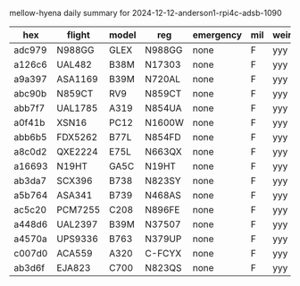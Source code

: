 mellow-hyena daily summary for 2024-12-12-anderson1-rpi4c-adsb-1090

|hex|flight|model|reg|emergency|mil|weirdo|
|--|--|--|--|--|--|--|
|adc979|N988GG|GLEX|N988GG|none|F|yyy|
|a126c6|UAL482|B38M|N17303|none|F|yyy|
|a9a397|ASA1169|B39M|N720AL|none|F|yyy|
|abc90b|N859CT|RV9|N859CT|none|F|yyy|
|abb7f7|UAL1785|A319|N854UA|none|F|yyy|
|a0f41b|XSN16|PC12|N1600W|none|F|yyy|
|abb6b5|FDX5262|B77L|N854FD|none|F|yyy|
|a8c0d2|QXE2224|E75L|N663QX|none|F|yyy|
|a16693|N19HT|GA5C|N19HT|none|F|yyy|
|ab3da7|SCX396|B738|N823SY|none|F|yyy|
|a5b764|ASA341|B739|N468AS|none|F|yyy|
|ac5c20|PCM7255|C208|N896FE|none|F|yyy|
|a448d6|UAL2397|B39M|N37507|none|F|yyy|
|a4570a|UPS9336|B763|N379UP|none|F|yyy|
|c007d0|ACA559|A320|C-FCYX|none|F|yyy|
|ab3d6f|EJA823|C700|N823QS|none|F|yyy|
